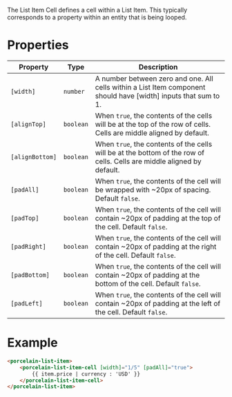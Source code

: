 The List Item Cell defines a cell within a List Item. This typically corresponds to a property within an entity that is being looped.

# Properties

| Property        | Type      | Description                                                                                                            |
| --------------- | --------- | ---------------------------------------------------------------------------------------------------------------------- |
| `[width]`       | `number`  | A number between zero and one. All cells within a List Item component should have [width] inputs that sum to 1.        |
| `[alignTop]`    | `boolean` | When `true`, the contents of the cells will be at the top of the row of cells. Cells are middle aligned by default.    |
| `[alignBottom]` | `boolean` | When `true`, the contents of the cells will be at the bottom of the row of cells. Cells are middle aligned by default. |
| `[padAll]`      | `boolean` | When `true`, the contents of the cell will be wrapped with ~20px of spacing. Default `false`.                          |
| `[padTop]`      | `boolean` | When `true`, the contents of the cell will contain ~20px of padding at the top of the cell. Default `false`.           |
| `[padRight]`    | `boolean` | When `true`, the contents of the cell will contain ~20px of padding at the right of the cell. Default `false`.         |
| `[padBottom]`   | `boolean` | When `true`, the contents of the cell will contain ~20px of padding at the bottom of the cell. Default `false`.        |
| `[padLeft]`     | `boolean` | When `true`, the contents of the cell will contain ~20px of padding at the left of the cell. Default `false`.          |

# Example

```html
<porcelain-list-item>
	<porcelain-list-item-cell [width]="1/5" [padAll]="true">
		{{ item.price | currency : 'USD' }}
	</porcelain-list-item-cell>
</porcelain-list-item>
```
